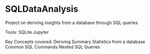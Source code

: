 # SQLDataAnalysis
Project on deriving insights from a database through SQL queries

Tools:
  SQLite
  Jupyter
  
Key Concepts covered:
             Deriving Summary Statistics from a database
             Common SQL Commands
             Nested SQL Queries
